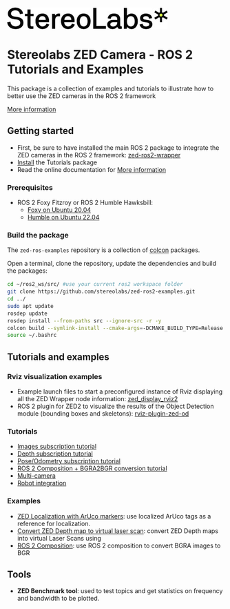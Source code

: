 ![](./images/Picto+STEREOLABS_Black.jpg)

# Stereolabs ZED Camera - ROS 2 Tutorials and Examples

This package is a collection of examples and tutorials to illustrate how to better use the ZED cameras in the ROS 2 framework

[More information](https://www.stereolabs.com/docs/ros2/)

## Getting started

- First, be sure to have installed the main ROS 2 package to integrate the ZED cameras in the ROS 2 framework: [zed-ros2-wrapper](https://github.com/stereolabs/zed-ros2-wrapper/)
- [Install](#build-the-package) the Tutorials package
- Read the online documentation for [More information](https://www.stereolabs.com/documentation/guides/using-zed-with-ros/introduction.html)

### Prerequisites

- ROS 2 Foxy Fitzroy or ROS 2 Humble Hawksbill: 
  - [Foxy on Ubuntu 20.04](https://docs.ros.org/en/foxy/Installation/Linux-Install-Debians.html)
  - [Humble on Ubuntu 22.04](https://docs.ros.org/en/humble/Installation/Linux-Install-Debians.html)

### Build the package

The `zed-ros-examples` repository is a collection of [colcon](http://design.ros2.org/articles/build_tool.html) packages. 

Open a terminal, clone the repository, update the dependencies and build the packages:

```bash
cd ~/ros2_ws/src/ #use your current ros2 workspace folder
git clone https://github.com/stereolabs/zed-ros2-examples.git
cd ../
sudo apt update
rosdep update
rosdep install --from-paths src --ignore-src -r -y
colcon build --symlink-install --cmake-args=-DCMAKE_BUILD_TYPE=Release
source ~/.bashrc
```

## Tutorials and examples

### Rviz visualization examples

 - Example launch files to start a preconfigured instance of Rviz displaying all the ZED Wrapper node information: [zed_display_rviz2](https://github.com/stereolabs/zed-ros2-examples/tree/master/zed_display_rviz2)
 - ROS 2 plugin for ZED2 to visualize the results of the Object Detection module (bounding boxes and skeletons): [rviz-plugin-zed-od](https://github.com/stereolabs/zed-ros2-examples/tree/master/rviz-plugin-zed-od)

### Tutorials

 - [Images subscription tutorial](https://github.com/stereolabs/zed-ros2-examples/tree/master/tutorials/zed_video_tutorial)
 - [Depth subscription tutorial](https://github.com/stereolabs/zed-ros2-examples/tree/master/tutorials/zed_depth_tutorial)
 - [Pose/Odometry subscription tutorial](https://github.com/stereolabs/zed-ros2-examples/tree/master/tutorials/zed_pose_tutorial)
 - [ROS 2 Composition + BGRA2BGR conversion tutorial](https://github.com/stereolabs/zed-ros2-examples/tree/master/tutorials/zed_rgb_convert)
 - [Multi-camera](https://github.com/stereolabs/zed-ros2-examples/tree/master/tutorials/zed_multi_camera)
 - [Robot integration](https://github.com/stereolabs/zed-ros2-examples/tree/master/tutorials/zed_robot_integration)

### Examples

* [ZED Localization with ArUco markers](./examples/zed_aruco_localization): use localized ArUco tags as a reference for localization.
* [Convert ZED Depth map to virtual laser scan](./examples/zed_depth_to_laserscan): convert ZED Depth maps into virtual Laser Scans using
* [ROS 2 Composition](https://docs.ros.org/en/humble/Concepts/Intermediate/About-Composition.html): use ROS 2 composition to convert BGRA images to BGR 

 ## Tools

* **ZED Benchmark tool**: used to test topics and get statistics on frequency and bandwidth to be plotted.

 




